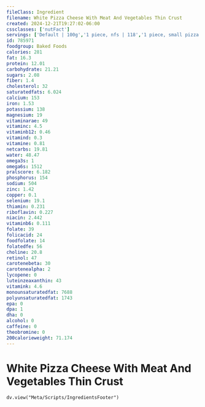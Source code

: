 ```yaml
---
fileClass: Ingredient
filename: White Pizza Cheese With Meat And Vegetables Thin Crust
created: 2024-12-21T19:27:02-06:00
cssclasses: ['nutFact']
servings: ['Default | 100g','1 piece, nfs | 118','1 piece, small pizza | 81','1 piece, medium pizza | 85','1 piece, large pizza | 118','1 piece, extra-large pizza | 136','1 personal size pizza (5-7" diameter) | 175','1 small pizza (8-10" diameter) | 486','1 medium pizza (11-12" diameter) | 681','1 large pizza (13-15" diameter) | 944']
id: 785971
foodgroup: Baked Foods
calories: 281
fat: 16.3
protein: 12.01
carbohydrate: 21.21
sugars: 2.08
fiber: 1.4
cholesterol: 32
saturatedfats: 6.024
calcium: 153
iron: 1.53
potassium: 138
magnesium: 19
vitaminarae: 49
vitaminc: 4.5
vitaminb12: 0.46
vitamind: 0.3
vitamine: 0.81
netcarbs: 19.81
water: 48.47
omega3s: 1
omega6s: 1512
pralscore: 6.182
phosphorus: 154
sodium: 504
zinc: 1.42
copper: 0.1
selenium: 19.1
thiamin: 0.231
riboflavin: 0.227
niacin: 2.442
vitaminb6: 0.111
folate: 39
folicacid: 24
foodfolate: 14
folatedfe: 56
choline: 20.8
retinol: 47
carotenebeta: 30
carotenealpha: 2
lycopene: 0
luteinzeaxanthin: 43
vitamink: 4.6
monounsaturatedfat: 7688
polyunsaturatedfat: 1743
epa: 0
dpa: 1
dha: 0
alcohol: 0
caffeine: 0
theobromine: 0
200calorieweight: 71.174
---
```


# White Pizza Cheese With Meat And Vegetables Thin Crust

```dataviewjs
dv.view("Meta/Scripts/IngredientsFooter")
```